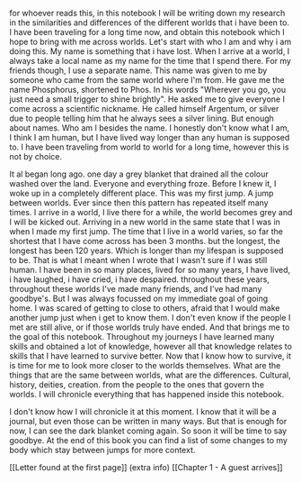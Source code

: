 for whoever reads this, in this notebook I will be writing down my research in the similarities and differences of the different worlds that i have been to. I have been traveling for a long time now, and obtain this notebook which I hope to bring with me across worlds. 
Let's start with who I am and why i am doing this. My name is something that i have lost. When I arrive at a world, I always take a local name as my name for the time that I spend there. For my friends though, I use a separate name. This name was given to me by someone who came from the same world where I'm from. He gave me the name Phosphorus, shortened to Phos. In his words "Wherever you go, you just need a small trigger to shine brightly". He asked me to give everyone I come across a scientific nickname. He called himself Argentum, or silver due to people telling him that he always sees a silver lining. But enough about names. Who am I besides the name. I honestly don't know what I am, I think I am human, but I have lived way longer than any human is supposed to. I have been traveling from world to world for a long time, however this is not by choice.

It al began long ago. one day a grey blanket that drained all the colour washed over the land. Everyone and everything froze. Before I knew it, I woke up in a completely different place. This was my first jump. A jump between worlds. Ever since then this pattern has repeated itself many times. I arrive in a world, I live there for a while, the world becomes grey and I will be kicked out. Arriving in a new world in the same state that I was in when I made my first jump. The time that I live in a world varies, so far the shortest that I have come across has been 3 months. but the longest, the longest has been 120 years. Which is longer than my lifespan is supposed to be. That is what I meant when I wrote that I wasn't sure if I was still human. I have been in so many places, lived for so many years, I have lived, i have laughed, i have cried, i have despaired. throughout these years, throughout these worlds I've made many friends, and I've had many goodbye's. But I was always focussed on my immediate goal of going home. I was scared of getting to close to others, afraid that I would make another jump just when i get to know them. I don't even know if the people I met are still alive, or if those worlds truly have ended. And that brings me to the goal of this notebook. Throughout my journeys I have learned many skills and obtained a lot of knowledge, however all that knowledge relates to skills that I have learned to survive better. Now that I know how to survive, it is time for me to look more closer to the worlds themselves. What are the things that are the same between worlds, what are the differences. Cultural, history, deities, creation. from the people to the ones that govern the worlds. I will chronicle everything that has happened inside this notebook.

I don't know how I will chronicle it at this moment. I know that it will be a journal, but even those can be written in many ways. But that is enough for now, I can see the dark blanket coming again. So soon it will be time to say goodbye. At the end of this book you can find a list of some changes to my body which stay between jumps for more context.

[[Letter found at the first page]] (extra info)
[[Chapter 1 - A guest arrives]] 

